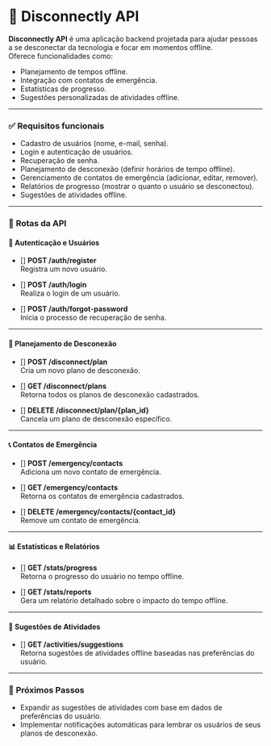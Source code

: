 # 🍃 **Disconnectly API**

**Disconnectly API** é uma aplicação backend projetada para ajudar pessoas a se desconectar da tecnologia e focar em momentos offline.  
Oferece funcionalidades como:
- Planejamento de tempos offline.
- Integração com contatos de emergência.
- Estatísticas de progresso.
- Sugestões personalizadas de atividades offline.  

---

### ✅ **Requisitos funcionais**
- Cadastro de usuários (nome, e-mail, senha).
- Login e autenticação de usuários.
- Recuperação de senha.
- Planejamento de desconexão (definir horários de tempo offline).
- Gerenciamento de contatos de emergência (adicionar, editar, remover).
- Relatórios de progresso (mostrar o quanto o usuário se desconectou).
- Sugestões de atividades offline.

---

### 🔧 **Rotas da API**

#### **🔐 Autenticação e Usuários**
- [] **POST /auth/register**  
  Registra um novo usuário.

- [] **POST /auth/login**  
  Realiza o login de um usuário.

- [] **POST /auth/forgot-password**  
  Inicia o processo de recuperação de senha.

---

#### **📅 Planejamento de Desconexão**
- [] **POST /disconnect/plan**  
  Cria um novo plano de desconexão.

- [] **GET /disconnect/plans**  
  Retorna todos os planos de desconexão cadastrados.

- [] **DELETE /disconnect/plan/{plan_id}**  
  Cancela um plano de desconexão específico.

---

#### **📞 Contatos de Emergência**
- [] **POST /emergency/contacts**  
  Adiciona um novo contato de emergência.

- [] **GET /emergency/contacts**  
  Retorna os contatos de emergência cadastrados.

- [] **DELETE /emergency/contacts/{contact_id}**  
  Remove um contato de emergência.

---

#### **📊 Estatísticas e Relatórios**
- [] **GET /stats/progress**  
  Retorna o progresso do usuário no tempo offline.

- [] **GET /stats/reports**  
  Gera um relatório detalhado sobre o impacto do tempo offline.

---

#### **📝 Sugestões de Atividades**
- [] **GET /activities/suggestions**  
  Retorna sugestões de atividades offline baseadas nas preferências do usuário.

---

### 🚀 **Próximos Passos**
- Expandir as sugestões de atividades com base em dados de preferências do usuário.
- Implementar notificações automáticas para lembrar os usuários de seus planos de desconexão.
